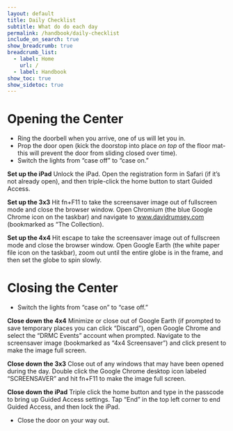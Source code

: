 ```yaml
---
layout: default
title: Daily Checklist
subtitle: What do do each day
permalink: /handbook/daily-checklist
include_on_search: true
show_breadcrumb: true
breadcrumb_list:
  - label: Home
    url: /
  - label: Handbook
show_toc: true
show_sidetoc: true
---
```

<!--{: .alert .alert-dismissible .alert-warning}
Site is currently being developed – please excuse the incompleteness-->

# Opening the Center
- Ring the doorbell when you arrive, one of us will let you in.
- Prop the door open (kick the doorstop into place *on top* of the floor mat- this will prevent the door from sliding closed over time).
- Switch the lights from “case off” to “case on.”

**Set up the iPad**
Unlock the iPad. Open the registration form in Safari (if it’s not already open), and then triple-click the home button to start Guided Access.

**Set up the 3x3**
Hit fn+F11 to take the screensaver image out of fullscreen mode and close the browser window. Open Chromium (the blue Google Chrome icon on the taskbar) and navigate to www.davidrumsey.com (bookmarked as “The Collection).

**Set up the 4x4**
Hit escape to take the screensaver image out of fullscreen mode and close the browser window. Open Google Earth (the white paper file icon on the taskbar), zoom out until the entire globe is in the frame, and then set the globe to spin slowly.

# Closing the Center
- Switch the lights from “case on” to “case off.”

**Close down the 4x4**
Minimize or close out of Google Earth (if prompted to save temporary places you can click “Discard”), open Google Chrome and select the “DRMC Events” account when prompted. Navigate to the screensaver image (bookmarked as “4x4 Screensaver”) and click present to make the image full screen.

**Close down the 3x3**
Close out of any windows that may have been opened during the day. Double click the Google Chrome desktop icon labeled “SCREENSAVER” and hit fn+F11 to make the image full screen.

**Close down the iPad**
Triple click the home button and type in the passcode to bring up Guided Access settings. Tap “End” in the top left corner to end Guided Access, and then lock the iPad.

- Close the door on your way out.
